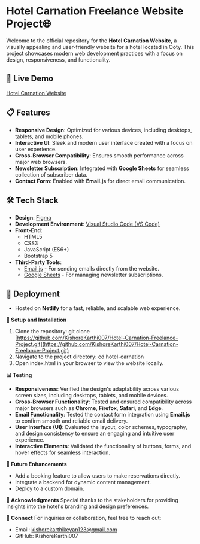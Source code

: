# Hotel Carnation Freelance Website Project🌐

Welcome to the official repository for the **Hotel Carnation Website**, a visually appealing and user-friendly website for a hotel located in Ooty. This project showcases modern web development practices with a focus on design, responsiveness, and functionality.

## 🌟 Live Demo  
[Hotel Carnation Website](https://statuesque-kheer-d6479a.netlify.app/)  

## 📋 Features
- **Responsive Design**: Optimized for various devices, including desktops, tablets, and mobile phones.
- **Interactive UI**: Sleek and modern user interface created with a focus on user experience.
- **Cross-Browser Compatibility**: Ensures smooth performance across major web browsers.
- **Newsletter Subscription**: Integrated with **Google Sheets** for seamless collection of subscriber data.
- **Contact Form**: Enabled with **Email.js** for direct email communication.

## 🛠️ Tech Stack
- **Design**: [Figma](https://www.figma.com/)  
- **Development Environment**: [Visual Studio Code (VS Code)](https://code.visualstudio.com/)  
- **Front-End**:
  - HTML5
  - CSS3
  - JavaScript (ES6+)
  - Bootstrap 5  
- **Third-Party Tools**:
  - [Email.js](https://www.emailjs.com/) - For sending emails directly from the website.
  - [Google Sheets](https://www.google.com/sheets/about/) - For managing newsletter subscriptions.

## 🚀 Deployment
- Hosted on **Netlify** for a fast, reliable, and scalable web experience.

**🔧 Setup and Installation**
1) Clone the repository:
  git clone [https://github.com/KishoreKarthi007/Hotel-Carnation-Freelance-Project.git](https://github.com/KishoreKarthi007/Hotel-Carnation-Freelance-Project.git)
2) Navigate to the project directory:
  cd hotel-carnation
3) Open index.html in your browser to view the website locally.
   
**📊 Testing**
- **Responsiveness**: Verified the design's adaptability across various screen sizes, including desktops, tablets, and mobile devices.  
- **Cross-Browser Functionality**: Tested and ensured compatibility across major browsers such as **Chrome**, **Firefox**, **Safari**, and **Edge**.  
- **Email Functionality**: Tested the contact form integration using **Email.js** to confirm smooth and reliable email delivery.  
- **User Interface (UI)**: Evaluated the layout, color schemes, typography, and design consistency to ensure an engaging and intuitive user experience.  
- **Interactive Elements**: Validated the functionality of buttons, forms, and hover effects for seamless interaction.  
  
**📌 Future Enhancements**
- Add a booking feature to allow users to make reservations directly.
- Integrate a backend for dynamic content management.
- Deploy to a custom domain.
  
**🙌 Acknowledgments**
Special thanks to the stakeholders for providing insights into the hotel's branding and design preferences.

**🤝 Connect**
For inquiries or collaboration, feel free to reach out:
- Email: kishorekarthikeyan123@gmail.com
- GitHub: KishoreKarthi007
